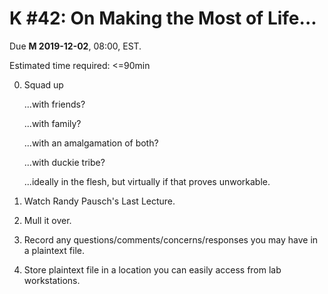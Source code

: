 # K #42: On Making the Most of Life...

Due **M 2019-12-02**, 08:00, EST.

Estimated time required: <=90min

0. Squad up

   ...with friends?

   ...with family?

   ...with an amalgamation of both?

   ...with duckie tribe?

   ...ideally in the flesh, but virtually if that proves unworkable.

1. Watch Randy Pausch's Last Lecture.

2. Mull it over.

3. Record any questions/comments/concerns/responses you may have in a plaintext file.

4. Store plaintext file in a location you can easily access from lab workstations.